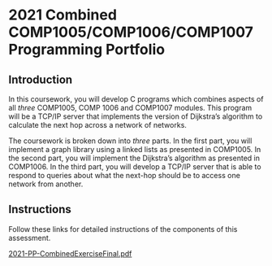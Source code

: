 # 2021 Combined COMP1005/COMP1006/COMP1007 Programming Portfolio

## Introduction

In this coursework, you will develop C programs which combines aspects of all *three* COMP1005, COMP 1006 and COMP1007 modules. This program will be a TCP/IP server that implements the version of Dijkstra’s algorithm to calculate the next hop across a network of networks.

The coursework is broken down into *three* parts. In the first part, you will implement a graph library using a linked lists as presented in COMP1005. In the second part, you will implement the Dijkstra’s algorithm as presented in COMP1006. In the third part, you will develop a TCP/IP server that is able to respond to queries about what the next-hop should be to access one network from another.

## Instructions

Follow these links for detailed instructions of the components of this assessment.

[2021-PP-CombinedExerciseFinal.pdf](https://moodle.nottingham.ac.uk/pluginfile.php/8235076/mod_resource/content/0/2021-PP-CombinedExerciseFinal.pdf)
